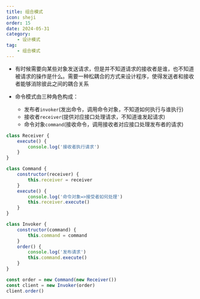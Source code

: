 ```yaml
---
title: 组合模式
icon: sheji
order: 15
date: 2024-05-31
category:
    - 设计模式
tag:
    - 组合模式
---
```


- 有时候需要向某些对象发送请求，但是并不知道请求的接收者是谁，也不知道被请求的操作是什么。需要一种松耦合的方式来设计程序，使得发送者和接收者能够消除彼此之间的耦合关系

- 命令模式由三种角色构成：
  - 发布者`invoker`(发出命令，调用命令对象，不知道如何执行与谁执行)
  - 接收者`receiver`(提供对应接口处理请求，不知道谁发起请求)
  - 命令对象`command`(接收命令，调用接收者对应接口处理发布者的请求)

```js
class Receiver {
    execute() {
        console.log('接收者执行请求')
    }
}

class Command {
    constructor(receiver) {
        this.receiver = receiver
    }
    execute() {
        console.log('命令对象=>接受者如何处理')
        this.receiver.execute()
    }
}

class Invoker {
    constructor(command) {
        this.command = command
    }
    order() {
        console.log('发布请求')
        this.command.execute()
    }
}

const order = new Command(new Receiver())
const client = new Invoker(order)
client.order()
```
